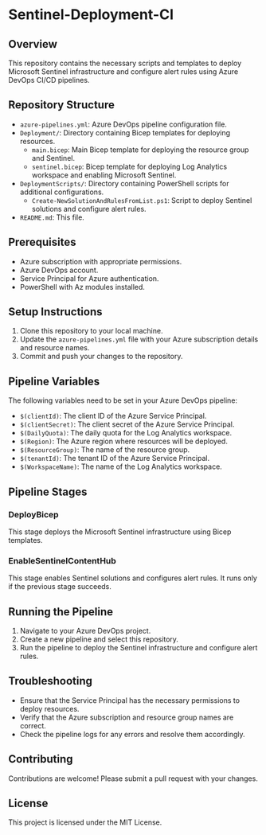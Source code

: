 # Sentinel-Deployment-CI

## Overview

This repository contains the necessary scripts and templates to deploy Microsoft Sentinel infrastructure and configure alert rules using Azure DevOps CI/CD pipelines.

## Repository Structure

- `azure-pipelines.yml`: Azure DevOps pipeline configuration file.
- `Deployment/`: Directory containing Bicep templates for deploying resources.
  - `main.bicep`: Main Bicep template for deploying the resource group and Sentinel.
  - `sentinel.bicep`: Bicep template for deploying Log Analytics workspace and enabling Microsoft Sentinel.
- `DeploymentScripts/`: Directory containing PowerShell scripts for additional configurations.
  - `Create-NewSolutionAndRulesFromList.ps1`: Script to deploy Sentinel solutions and configure alert rules.
- `README.md`: This file.

## Prerequisites

- Azure subscription with appropriate permissions.
- Azure DevOps account.
- Service Principal for Azure authentication.
- PowerShell with Az modules installed.

## Setup Instructions

1. Clone this repository to your local machine.
2. Update the `azure-pipelines.yml` file with your Azure subscription details and resource names.
3. Commit and push your changes to the repository.

## Pipeline Variables

The following variables need to be set in your Azure DevOps pipeline:

- `$(clientId)`: The client ID of the Azure Service Principal.
- `$(clientSecret)`: The client secret of the Azure Service Principal.
- `$(DailyQuota)`: The daily quota for the Log Analytics workspace.
- `$(Region)`: The Azure region where resources will be deployed.
- `$(ResourceGroup)`: The name of the resource group.
- `$(tenantId)`: The tenant ID of the Azure Service Principal.
- `$(WorkspaceName)`: The name of the Log Analytics workspace.

## Pipeline Stages

### DeployBicep

This stage deploys the Microsoft Sentinel infrastructure using Bicep templates.

### EnableSentinelContentHub

This stage enables Sentinel solutions and configures alert rules. It runs only if the previous stage succeeds.

## Running the Pipeline

1. Navigate to your Azure DevOps project.
2. Create a new pipeline and select this repository.
3. Run the pipeline to deploy the Sentinel infrastructure and configure alert rules.

## Troubleshooting

- Ensure that the Service Principal has the necessary permissions to deploy resources.
- Verify that the Azure subscription and resource group names are correct.
- Check the pipeline logs for any errors and resolve them accordingly.

## Contributing

Contributions are welcome! Please submit a pull request with your changes.

## License

This project is licensed under the MIT License.